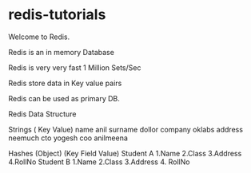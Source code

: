 # redis-tutorials

Welcome to Redis.

Redis is an in memory Database

Redis is very very fast 1 Million Sets/Sec

Redis store data in Key value pairs

Redis can be used as primary DB.

Redis Data Structure

Strings ( Key Value)
	name anil
	surname dollor
	company oklabs
	address neemuch
	cto yogesh
	coo anilmeena

Hashes (Object) (Key Field Value)
Student A 
	1.Name
	2.Class
	3.Address
	4.RollNo
Student B
	1.Name
	2.Class
	3.Address
	4. RollNo
